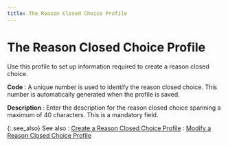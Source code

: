 ```yaml
---
title: The Reason Closed Choice Profile
---
```


# The Reason Closed Choice Profile


Use this profile to set up information required to create a reason closed  choice.


**Code**
: A unique number is used to identify the reason closed  choice. This number is automatically generated when the profile is saved.


**Description**
: Enter the description for the reason closed choice  spanning a maximum of 40 characters. This is a mandatory field.


{:.see_also}
See also
: [Create  a Reason Closed Choice Profile]({{site.sp_baseurl}}/opportunity-management/reasons-closed/reason-closed-selection/create_a_reason_closed_selection_profile.html)
: [Modify  a Reason Closed Choice Profile]({{site.sp_baseurl}}/opportunity-management/reasons-closed/reason-closed-selection/modify_a_reason_closed_selection_profile.html)
